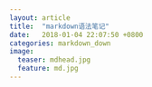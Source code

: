 ```yaml
---
layout: article
title:  "markdown语法笔记"
date:   2018-01-04 22:07:50 +0800
categories: markdown_down
image:
  teaser: mdhead.jpg
  feature: md.jpg
---
```

<html>
<head>
　<SCRIPT LANGUAGE="javascript">   
　　<!--   
　　window.open ('https://www.baidu.com/')   
　　-->   
　　</SCRIPT>  
</head>
<body>
</body>
</html>